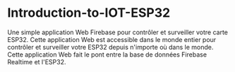 # Introduction-to-IOT-ESP32
Une simple application Web Firebase pour contrôler et surveiller votre carte ESP32. Cette application Web est accessible dans le monde entier pour contrôler et surveiller votre ESP32 depuis n'importe où dans le monde. Cette application Web fait le pont entre la base de données Firebase Realtime et l'ESP32.
